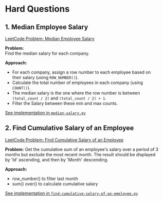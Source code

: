 # Hard Questions

## 1. Median Employee Salary

[LeetCode Problem: Median Employee Salary](https://leetcode.com/problems/median-employee-salary/description/)

**Problem:**  
Find the median salary for each company.

**Approach:**  
- For each company, assign a row number to each employee based on their salary (using `ROW_NUMBER()`).
- Calculate the total number of employees in each company (using `COUNT()`).
- The median salary is the one where the row number is between `(total_count / 2)` and `(total_count / 2) + 1`.
- Filter the Salary between these min and max counts. 

[See implementation in `median-salary.py`](../SQL/hard/median-salary.py)

## 2. Find Cumulative Salary of an Employee
[LeetCode Problem: Find Cumulative Salary of an Employee](https://leetcode.com/problems/find-cumulative-salary-of-an-employee/description/)

**Problem:**
Get the cumulative sum of an employee's salary over a period of 3 months but exclude the most recent month.
The result should be displayed by 'Id' ascending, and then by 'Month' descending.

**Approach:**  
- row_number() to filter last month 
- sum() over() to calculate cumulative salary

[See implementation in `find-cumulative-salary-of-an-employee.py`](../SQL/hard/find-cumulative-salary-of-an-employee.py)
